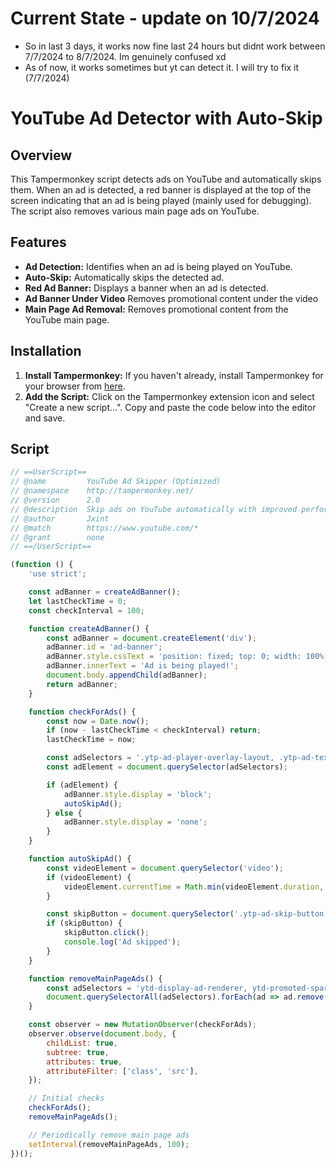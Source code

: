# Current State - update on 10/7/2024
 - So in last 3 days, it works now fine last 24 hours but didnt work between 7/7/2024 to 8/7/2024. Im genuinely confused xd
 - As of now, it works sometimes but yt can detect it. I will try to fix it (7/7/2024)

# YouTube Ad Detector with Auto-Skip

## Overview

This Tampermonkey script detects ads on YouTube and automatically skips them. When an ad is detected, a red banner is displayed at the top of the screen indicating that an ad is being played (mainly used for debugging). The script also removes various main page ads on YouTube.

## Features

- **Ad Detection:** Identifies when an ad is being played on YouTube.
- **Auto-Skip:** Automatically skips the detected ad.
- **Red Ad Banner:** Displays a banner when an ad is detected.
- **Ad Banner Under Video** Removes promotional content under the video
- **Main Page Ad Removal:** Removes promotional content from the YouTube main page.

## Installation

1. **Install Tampermonkey:** If you haven't already, install Tampermonkey for your browser from [here](https://www.tampermonkey.net/).
2. **Add the Script:** Click on the Tampermonkey extension icon and select "Create a new script...". Copy and paste the code below into the editor and save.

## Script

```javascript
// ==UserScript==
// @name         YouTube Ad Skipper (Optimized)
// @namespace    http://tampermonkey.net/
// @version      2.0
// @description  Skip ads on YouTube automatically with improved performance
// @author       Jxint
// @match        https://www.youtube.com/*
// @grant        none
// ==/UserScript==

(function () {
    'use strict';

    const adBanner = createAdBanner();
    let lastCheckTime = 0;
    const checkInterval = 100;

    function createAdBanner() {
        const adBanner = document.createElement('div');
        adBanner.id = 'ad-banner';
        adBanner.style.cssText = 'position: fixed; top: 0; width: 100%; background-color: red; color: white; text-align: center; padding: 10px; z-index: 10000; display: none;';
        adBanner.innerText = 'Ad is being played!';
        document.body.appendChild(adBanner);
        return adBanner;
    }

    function checkForAds() {
        const now = Date.now();
        if (now - lastCheckTime < checkInterval) return;
        lastCheckTime = now;

        const adSelectors = '.ytp-ad-player-overlay-layout, .ytp-ad-text, .ytp-ad-skip-button-container';
        const adElement = document.querySelector(adSelectors);

        if (adElement) {
            adBanner.style.display = 'block';
            autoSkipAd();
        } else {
            adBanner.style.display = 'none';
        }
    }

    function autoSkipAd() {
        const videoElement = document.querySelector('video');
        if (videoElement) {
            videoElement.currentTime = Math.min(videoElement.duration, videoElement.currentTime + 100);
        }

        const skipButton = document.querySelector('.ytp-ad-skip-button, .ytp-ad-skip-button-container button, .ytp-ad-skip-button-text');
        if (skipButton) {
            skipButton.click();
            console.log('Ad skipped');
        }
    }

    function removeMainPageAds() {
        const adSelectors = 'ytd-display-ad-renderer, ytd-promoted-sparkles-web-renderer, ytd-rich-item-renderer:has(ytd-ad-slot-renderer), ytd-badge-supported-renderer, ytd-ad-slot-renderer, #player-ads, #masthead-ad';
        document.querySelectorAll(adSelectors).forEach(ad => ad.remove());
    }

    const observer = new MutationObserver(checkForAds);
    observer.observe(document.body, {
        childList: true,
        subtree: true,
        attributes: true,
        attributeFilter: ['class', 'src'],
    });

    // Initial checks
    checkForAds();
    removeMainPageAds();

    // Periodically remove main page ads
    setInterval(removeMainPageAds, 100);
})();
```
